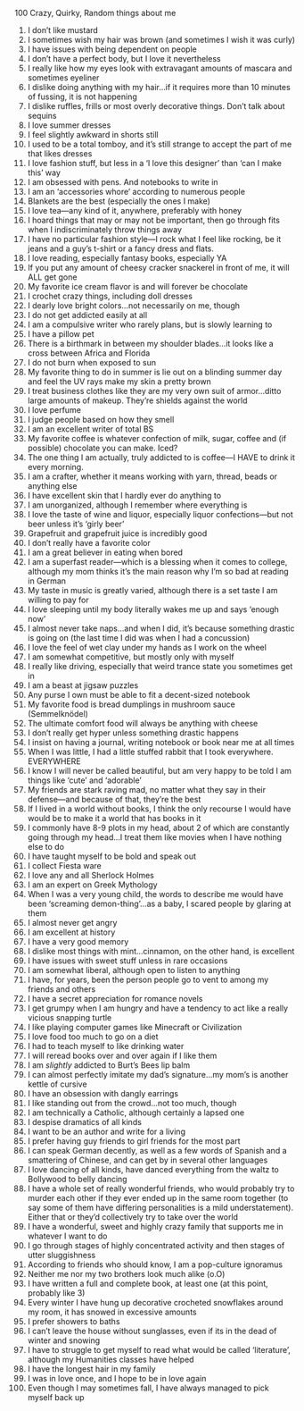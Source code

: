 100 Crazy, Quirky, Random things about me

1.	I don’t like mustard
2.	I sometimes wish my hair was brown (and sometimes I wish it was curly)
3.	I have issues with being dependent on people
4.	I don’t have a perfect body, but I love it nevertheless
5.	I really like how my eyes look with extravagant amounts of mascara and sometimes eyeliner
6.	I dislike doing anything with my hair…if it requires more than 10 minutes of fussing, it is not happening
7.	I dislike ruffles, frills or most overly decorative things. Don’t talk about sequins
8.	I love summer dresses
9.	I feel slightly awkward in shorts still
10.	I used to be a total tomboy, and it’s still strange to accept the part of me that likes dresses 
11.	I love fashion stuff, but less in a ‘I love this designer’ than ‘can I make this’ way 
12.	I am obsessed with pens. And notebooks to write in
13.	I am an ‘accessories whore’ according to numerous people
14.	Blankets are the best (especially the ones I make)
15.	I love tea—any kind of it, anywhere, preferably with honey
16.	I hoard things that may or may not be important, then go through fits when I indiscriminately throw things away
17.	I have no particular fashion style—I rock what I feel like rocking, be it jeans and a guy’s t-shirt or a fancy dress and flats. 
18.	I love reading, especially fantasy books, especially YA
19.	If you put any amount of cheesy cracker snackerel in front of me, it will ALL get gone
20.	My favorite ice cream flavor is and will forever be chocolate
21.	I crochet crazy things, including doll dresses
22.	I dearly love bright colors…not necessarily on me, though
23.	I do not get addicted easily at all
24.	I am a compulsive writer who rarely plans, but is slowly learning to 
25.	I have a pillow pet
26.	There is a birthmark in between my shoulder blades…it looks like a cross between Africa and Florida
27.	I do not burn when exposed to sun
28.	My favorite thing to do in summer is lie out on a blinding summer day and feel the UV rays make my skin a pretty brown
29.	I treat business clothes like they are my very own suit of armor…ditto large amounts of makeup. They’re shields against the world
30.	I love perfume
31.	I judge people based on how they smell
32.	I am an excellent writer of total BS 
33.	My favorite coffee is whatever confection of milk, sugar, coffee and (if possible) chocolate you can make. Iced? 
34.	The one thing I am actually, truly addicted to is coffee—I HAVE to drink it every morning. 
35.	I am a crafter, whether it means working with yarn, thread, beads or anything else 
36.	I have excellent skin that I hardly ever do anything to 
37.	I am unorganized, although I remember where everything is
38.	I love the taste of wine and liquor, especially liquor confections—but not beer unless it’s ‘girly beer’ 
39.	Grapefruit and grapefruit juice is incredibly good
40.	I don’t really have a favorite color
41.	I am a great believer in eating when bored 
42.	I am a superfast reader—which is a blessing when it comes to college, although my mom thinks it’s the main reason why I’m so bad at reading in German
43.	My taste in music is greatly varied, although there is a set taste I am willing to pay for
44.	I love sleeping until my body literally wakes me up and says ‘enough now’
45.	I almost never take naps…and when I did, it’s because something drastic is going on (the last time I did was when I had a concussion) 
46.	I love the feel of wet clay under my hands as I work on the wheel
47.	I am somewhat competitive, but mostly only with myself 
48.	I really like driving, especially that weird trance state you sometimes get in
49.	I am a beast at jigsaw puzzles
50.	Any purse I own must be able to fit a decent-sized notebook
51.	My favorite food is bread dumplings in mushroom sauce (Semmelknödel)
52.	The ultimate comfort food will always be anything with cheese
53.	I don’t really get hyper unless something drastic happens
54.	I insist on having a journal, writing notebook or book near me at all times
55.	When I was little, I had a little stuffed rabbit that I took everywhere. EVERYWHERE
56.	I know I will never be called beautiful, but am very happy to be told I am things like ‘cute’ and ‘adorable’
57.	My friends are stark raving mad, no matter what they say in their defense—and because of that, they’re the best 
58.	If I lived in a world without books, I think the only recourse I would have would be to make it a world that has books in it 
59.	I commonly have 8-9 plots in my head, about 2 of which are constantly going through my head…I treat them like movies when I have nothing else to do
60.	I have taught myself to be bold and speak out
61.	I collect Fiesta ware
62.	I love any and all Sherlock Holmes
63.	I am an expert on Greek Mythology 
64.	When I was a very young child, the words to describe me would have been ‘screaming demon-thing’…as a baby, I scared people by glaring at them 
65.	I almost never get angry
66.	I am excellent at history
67.	I have a very good memory 
68.	I dislike most things with mint…cinnamon, on the other hand, is excellent
69.	I have issues with sweet stuff unless in rare occasions
70.	I am somewhat liberal, although open to listen to anything 
71.	I have, for years, been the person people go to vent to among my friends and others
72.	I have a secret appreciation for romance novels 
73.	I get grumpy when I am hungry and have a tendency to act like a really vicious snapping turtle 
74.	I like playing computer games like Minecraft or Civilization 
75.	I love food too much to go on a diet
76.	I had to teach myself to like drinking water
77.	I will reread books over and over again if I like them
78.	I am *slightly* addicted to Burt’s Bees lip balm 
79.	I can almost perfectly imitate my dad’s signature…my mom’s is another kettle of cursive
80.	I have an obsession with dangly earrings
81.	I like standing out from the crowd…not too much, though
82.	I am technically a Catholic, although certainly a lapsed one
83.	I despise dramatics of all kinds
84.	I want to be an author and write for a living
85.	I prefer having guy friends to girl friends for the most part 
86.	I can speak German decently, as well as a few words of Spanish and a smattering of Chinese, and can get by in several other languages 
87.	I love dancing of all kinds, have danced everything from the waltz to Bollywood to belly dancing 
88.	I have a whole set of really wonderful friends, who would probably try to murder each other if they ever ended up in the same room together (to say some of them have differing personalities is a mild understatement). Either that or they’d collectively try to take over the world 
89.	I have a wonderful, sweet and highly crazy family that supports me in whatever I want to do 
90.	I go through stages of highly concentrated activity and then stages of utter sluggishness
91.	According to friends who should know, I am a pop-culture ignoramus 
92.	Neither me nor my two brothers look much alike (o.O)
93.	I have written a full and complete book, at least one (at this point, probably like 3)
94.	Every winter I have hung up decorative crocheted snowflakes around my room, it has snowed in excessive amounts
95.	I prefer showers to baths
96.	I can’t leave the house without sunglasses, even if its in the dead of winter and snowing  
97.	I have to struggle to get myself to read what would be called ‘literature’, although my Humanities classes have helped 
98.	I have the longest hair in my family
99.	I was in love once, and I hope to be in love again 
100.	Even though I may sometimes fall, I have always managed to pick myself back up 

